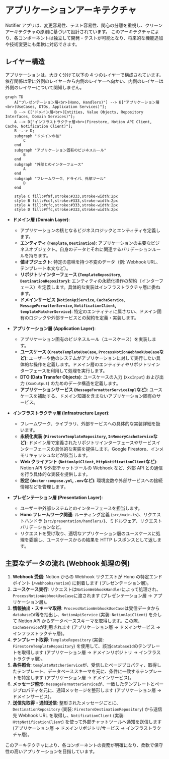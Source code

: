 # アプリケーションアーキテクチャ

Notifier アプリは、変更容易性、テスト容易性、関心の分離を重視し、クリーンアーキテクチャの原則に基づいて設計されています。
このアーキテクチャにより、各コンポーネントは独立して開発・テストが可能となり、将来的な機能追加や技術変更にも柔軟に対応できます。

## レイヤー構造

アプリケーションは、大きく分けて以下の 4 つのレイヤーで構成されています。依存関係は常に外側のレイヤーから内側のレイヤーへ向かい、内側のレイヤーは外側のレイヤーについて関知しません。

```mermaid
graph TD
    A["プレゼンテーション層<br>(Hono, Handlers)"] --> B["アプリケーション層<br>(UseCases, DTOs, Application Services)"];
    B --> C["ドメイン層<br>(Entities, Value Objects, Repository Interfaces, Domain Services)"];
    A --> D["インフラストラクチャ層<br>(Firestore, Notion API Client, Cache, Notification Client)"];
    B -.-> D;
    subgraph "ドメインの核"
        C
    end
    subgraph "アプリケーション固有のビジネスルール"
        B
    end
    subgraph "外部とのインターフェース"
        A
    end
    subgraph "フレームワーク、ドライバ、外部ツール"
        D
    end

    style C fill:#f9f,stroke:#333,stroke-width:2px
    style B fill:#ccf,stroke:#333,stroke-width:2px
    style A fill:#cfc,stroke:#333,stroke-width:2px
    style D fill:#ffc,stroke:#333,stroke-width:2px

```

-   **ドメイン層 (Domain Layer)**:

    -   アプリケーションの核となるビジネスロジックとエンティティを定義します。
    -   **エンティティ (`Template`, `Destination`)**: アプリケーションの主要なビジネスオブジェクト。自身のデータとそれに関連するバリデーションルールを持ちます。
    -   **値オブジェクト**: 特定の意味を持つ不変のデータ（例: Webhook URL、テンプレート本文など）。
    -   **リポジトリインターフェース (`TemplateRepository`, `DestinationRepository`)**: エンティティの永続化操作の契約（インターフェース）を定義します。具体的な実装はインフラストラクチャ層に委ねます。
    -   **ドメインサービス (`NotionApiService`, `CacheService`, `MessageFormatterService`, `NotificationClient`, `templateMatcherService`)**: 特定のエンティティに属さない、ドメイン固有のロジックや外部サービスとの契約を定義・実装します。

-   **アプリケーション層 (Application Layer)**:

    -   アプリケーション固有のビジネスルール（ユースケース）を実装します。
    -   **ユースケース (`CreateTemplateUseCase`, `ProcessNotionWebhookUseCase`など)**: ユーザーや他のシステムがアプリケーションに対して実行したい具体的な操作を定義します。ドメイン層のエンティティやリポジトリインターフェースを利用して処理を実行します。
    -   **DTO (Data Transfer Objects)**: ユースケースの入力 (`XxxInput`) および出力 (`XxxOutput`) のためのデータ構造を定義します。
    -   **アプリケーションサービス (`MessageFormatterServiceImpl`など)**: ユースケースを補助する、ドメイン知識を含まないアプリケーション固有のサービス。

-   **インフラストラクチャ層 (Infrastructure Layer)**:

    -   フレームワーク、ライブラリ、外部サービスへの具体的な実装詳細を扱います。
    -   **永続化実装 (`FirestoreTemplateRepository`, `InMemoryCacheService`など)**: ドメイン層で定義されたリポジトリインターフェースやサービスインターフェースの具体的な実装を提供します。Google Firestore、インメモリキャッシュなどが該当します。
    -   **Web クライアント (`NotionApiClient`, `HttpNotificationClient`など)**: Notion API や外部チャットツールの Webhook など、外部 API との通信を行う具体的な実装を提供します。
    -   **設定 (`docker-compose.yml`, `.env`など)**: 環境変数や外部サービスへの接続情報などを管理します。

-   **プレゼンテーション層 (Presentation Layer)**:
    -   ユーザーや外部システムとのインターフェースを担当します。
    -   **Hono フレームワーク関連**: ルーティング定義 (`src/main.ts`)、リクエストハンドラ (`src/presentation/handlers/`)、ミドルウェア、リクエストバリデーションなど。
    -   リクエストを受け取り、適切なアプリケーション層のユースケースに処理を委譲し、ユースケースからの結果を HTTP レスポンスとして返します。

## 主要なデータの流れ (Webhook 処理の例)

1.  **Webhook 受信**: Notion からの Webhook リクエストが Hono の特定エンドポイント (`/webhooks/notion`) に到着します (プレゼンテーション層)。
2.  **ユースケース実行**: リクエストは`NotionWebhookHandler`によって処理され、`ProcessNotionWebhookUseCase`に渡されます (プレゼンテーション層 → アプリケーション層)。
3.  **情報抽出・スキーマ取得**: `ProcessNotionWebhookUseCase`は受信データから`databaseId`等を抽出し、`NotionApiService` (実装: `NotionApiClient`) を介して Notion API からデータベーススキーマを取得します。この際、`CacheService`が利用されます (アプリケーション層 → ドメインサービス → インフラストラクチャ層)。
4.  **テンプレート取得**: `TemplateRepository` (実装: `FirestoreTemplateRepository`) を使用して、該当`databaseId`のテンプレートを取得します (アプリケーション層 → ドメインリポジトリ → インフラストラクチャ層)。
5.  **条件照合**: `templateMatcherService`が、受信したページプロパティ、取得したテンプレート、データベーススキーマを元に、条件に一致するテンプレートを特定します (アプリケーション層 → ドメインサービス)。
6.  **メッセージ整形**: `MessageFormatterService`が、一致したテンプレートとページプロパティを元に、通知メッセージを整形します (アプリケーション層 → ドメインサービス)。
7.  **送信先取得・通知送信**: 整形されたメッセージごとに、`DestinationRepository` (実装: `FirestoreDestinationRepository`) から送信先 Webhook URL を取得し、`NotificationClient` (実装: `HttpNotificationClient`) を使って外部チャットツールへ通知を送信します (アプリケーション層 → ドメインリポジトリ/サービス → インフラストラクチャ層)。

このアーキテクチャにより、各コンポーネントの責務が明確になり、柔軟で保守性の高いアプリケーションを目指しています。
